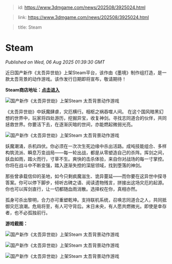 > id: https://www.3dmgame.com/news/202508/3925024.html

> link: https://www.3dmgame.com/news/202508/3925024.html

> title: Steam

# Steam
_Published on Wed, 06 Aug 2025 01:39:30 GMT_

近日国产新作《太吾异世劫》上架Steam平台，该作由《墨境》制作组打造，是一款太吾背景的动作游戏。该作发行日期即将宣布，敬请期待！

**Steam商店地址：[**点击进入**](https://store.steampowered.com/app/3452720/_/)**

![国产新作《太吾异世劫》上架Steam 太吾背景动作游戏](https://img.3dmgame.com/uploads/images/news/20250806/1754444288_767054_jpg_r.jpg)

《太吾异世劫》中妖魔肆虐，灾厄横行。相枢之祸吞噬人间。 在这个国风暗黑幻想的世界中，玩家将四处游历，挖掘异宝，收复神剑。寻找志同道合的伙伴，共同拯救世界。你要活下去，在逐渐灰暗的世间，亦能燃起微弱光亮。

![国产新作《太吾异世劫》上架Steam 太吾背景动作游戏](https://img.3dmgame.com/uploads/images/news/20250806/1754444287_521316_jpg_r.jpg)

妖魔潮涌，杀机四伏。你必须在一次次生死边缘中杀出活路。成吨技能组合、多样构筑流派、瞬息万变战局——每一轮出战，都是从零塑造自己的杀阵。挥剑之间，妖血如雨，踏火而行，寸草不生。爽快的击杀体验，来自你对战场的每一寸掌控。你将在战斗中不断变强，踏入逐渐失控的深层领域，找到堕落的神剑。

那些曾承载信仰的圣地，如今只剩疯魔滋生、诡异蔓延——而你要在这异世中探寻答案。你可以停下脚步，倾听古碑之语、阅读遗物残言，拼接出这场灾厄的起源。你也可以挥剑直行，让一切都随血雨消散。选择权在你，真相亦然。

孤身可杀出黎明，合力亦可重塑乾坤。支持联机系统，召唤志同道合之人，共同抵御灾厄浪潮。危局将至，有人可守背后。末日未央，有人愿共燃微光。即使是幸存者，也不必孤独前行。

**游戏截图：**

![国产新作《太吾异世劫》上架Steam 太吾背景动作游戏](https://img.3dmgame.com/uploads/images/news/20250806/1754444288_693294_jpg_r.jpg)

![国产新作《太吾异世劫》上架Steam 太吾背景动作游戏](https://img.3dmgame.com/uploads/images/news/20250806/1754444289_903073_jpg_r.jpg)

![国产新作《太吾异世劫》上架Steam 太吾背景动作游戏](https://img.3dmgame.com/uploads/images/news/20250806/1754444290_788684_jpg_r.jpg)
